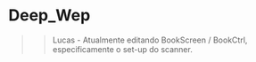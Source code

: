 # Deep_Wep
>> Lucas - Atualmente editando BookScreen / BookCtrl, especificamente o set-up do scanner.

